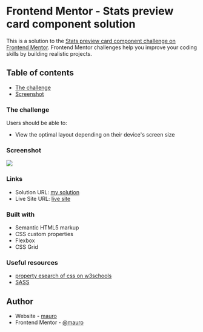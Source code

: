 # Frontend Mentor - Stats preview card component solution

This is a solution to the [Stats preview card component challenge on Frontend Mentor](https://www.frontendmentor.io/challenges/stats-preview-card-component-8JqbgoU62). Frontend Mentor challenges help you improve your coding skills by building realistic projects. 

## Table of contents

  - [The challenge](https://www.frontendmentor.io/solutions/stats-preview-card-component-responsive-8A9SpNQr-)
  - [Screenshot](./screenshot.png)
  

### The challenge

Users should be able to:

- View the optimal layout depending on their device's screen size

### Screenshot

![](./screenshot.jpg)

### Links

- Solution URL: [my solution](https://github.com/leivamauro/preview-card-component)
- Live Site URL: [live site](https://leivamauro.github.io/preview-card-component/)

### Built with

- Semantic HTML5 markup
- CSS custom properties
- Flexbox
- CSS Grid


### Useful resources

- [property esearch of css on w3schools](https://www.w3schools.com/css/)
- [SASS](https://sass-lang.com/guide) 

## Author

- Website - [mauro](https://github.com/leivamauro)
- Frontend Mentor - [@mauro](https://www.frontendmentor.io/profile/leivamauro)

